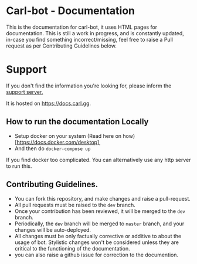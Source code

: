 # Carl-bot - Documentation

This is the documentation for carl-bot, it uses HTML pages for documentation. This is still a work in progress, and is constantly updated, in-case you find something incorrect/missing,
feel free to raise a Pull request as per Contributing Guidelines below.

# Support
If you don't find the information you're looking for, please inform the [support server.](https://discord.gg/S2ZkBTnd8X)


It is hosted on https://docs.carl.gg.

## How to run the documentation Locally

- Setup docker on your system (Read here on how)[https://docs.docker.com/desktop],
- And then do `docker-compose up`

If you find docker too complicated. You can alternatively use any http server to run this.

## Contributing Guidelines. 

- You can fork this repository, and make changes and raise a pull-request.
- All pull requests must be raised to the `dev` branch. 
- Once your contribution has been reviewed, it will be merged to the `dev` branch.
- Periodically, the `dev` branch will be merged to `master` branch, and your changes will be auto-deployed. 
- All changes must be only factually corrective or additive to about the usage of bot. Stylistic changes won't be considered unless they are critical to the functioning of the documentation. 
- you can also raise a github issue for correction to the documention.
